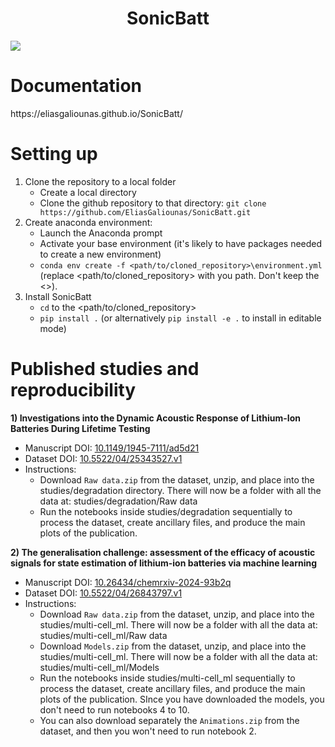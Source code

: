 <h1 align="center">SonicBatt</h1>
<a href="https://codecov.io/gh/EliasGaliounas/SonicBatt" > 
 <img src="https://codecov.io/gh/EliasGaliounas/SonicBatt/branch/main/graph/badge.svg?token=O7VLF7G0P9"/> 
 </a>

<h1 align="left">Documentation</h1>
https://eliasgaliounas.github.io/SonicBatt/

<h1 align="left">Setting up</h1>

1) Clone the repository to a local folder
   - Create a local directory
   - Clone the github repository to that directory: `git clone https://github.com/EliasGaliounas/SonicBatt.git`
2) Create anaconda environment:
   - Launch the Anaconda prompt
   - Activate your base environment (it's likely to have packages needed to create a new environment)
   - `conda env create -f <path/to/cloned_repository>\environment.yml` (replace <path/to/cloned_repository> with you path. Don't keep the <>).
3) Install SonicBatt
   - `cd` to the <path/to/cloned_repository>
   - `pip install .` (or alternatively `pip install -e .` to install in editable mode)

<h1 align="left">Published studies and reproducibility</h1>

**1) Investigations into the Dynamic Acoustic Response of Lithium-Ion Batteries During Lifetime Testing**
   - Manuscript DOI: [10.1149/1945-7111/ad5d21](https://doi.org/10.1149/1945-7111/ad5d21)
   - Dataset DOI: [10.5522/04/25343527.v1](https://doi.org/10.5522/04/25343527.v1)
   - Instructions:
      - Download `Raw data.zip` from the dataset, unzip, and place into the studies/degradation directory. There will now be a folder with all the data at: studies/degradation/Raw data
      - Run the notebooks inside studies/degradation sequentially to process the dataset, create ancillary files, and produce the main plots of the publication.

**2) The generalisation challenge: assessment of the efficacy of acoustic signals for state estimation of lithium-ion batteries via machine learning**
   - Manuscript DOI: [10.26434/chemrxiv-2024-93b2q](https://doi.org/10.26434/chemrxiv-2024-93b2q)
   - Dataset DOI: [10.5522/04/26843797.v1](https://doi.org/10.5522/04/26843797.v1)
   - Instructions:
      - Download `Raw data.zip` from the dataset, unzip, and place into the studies/multi-cell_ml. There will now be a folder with all the data at: studies/multi-cell_ml/Raw data
      - Download `Models.zip` from the dataset, unzip, and place into the studies/multi-cell_ml. There will now be a folder with all the data at: studies/multi-cell_ml/Models
      - Run the notebooks inside studies/multi-cell_ml sequentially to process the dataset, create ancillary files, and produce the main plots of the publication. SInce you have downloaded the models, you don't need to run notebooks 4 to 10.
      - You can also download separately the `Animations.zip` from the dataset, and then you won't need to run notebook 2.